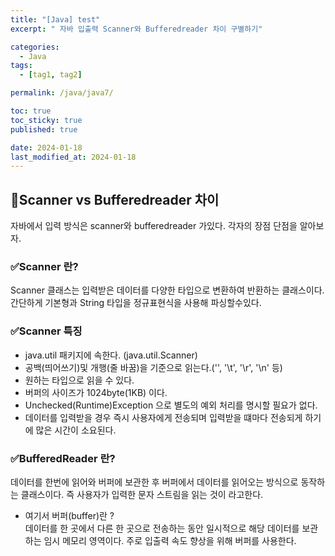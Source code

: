 ```yaml
---
title: "[Java] test"
excerpt: " 자바 입출력 Scanner와 Bufferedreader 차이 구별하기"

categories:
  - Java
tags:
  - [tag1, tag2]

permalink: /java/java7/

toc: true
toc_sticky: true
published: true

date: 2024-01-18
last_modified_at: 2024-01-18
---
```


## 📌Scanner vs Bufferedreader 차이
자바에서 입력 방식은 scanner와 bufferedreader 가있다. 각자의 장점 단점을 알아보자.

### ✅Scanner 란?
Scanner 클래스는 입력받은 데이터를 다양한 타입으로 변환하여 반환하는 클래스이다.
간단하게 기본형과 String 타입을 정규표현식을 사용해 파싱할수있다.

### ✅Scanner 특징
* java.util 패키지에 속한다. (java.util.Scanner)
* 공백(띄어쓰기)및 개행(줄 바꿈)을 기준으로 읽는다.('', '\t', '\r', '\n' 등)
* 원하는 타입으로 읽을 수 있다.
* 버퍼의 사이즈가 1024byte(1KB) 이다.
* Unchecked(Runtime)Exception 으로 별도의 예외 처리를 명시할 필요가 없다.
* 데이터를 입력받을 경우 즉시 사용자에게 전송되며 입력받을 떄마다 전송되게 하기에 많은 시간이 소요된다.

### ✅BufferedReader 란?
데이터를 한번에 읽어와 버퍼에 보관한 후 버퍼에서 데이터를 읽어오는 방식으로 동작하는 클래스이다.
즉 사용자가 입력한 문자 스트림을 읽는 것이 라고한다.<br>

* 여기서 버퍼(buffer)란 ? <br>
데이터를 한 곳에서 다른 한 곳으로 전송하는 동안 일시적으로 해당 데이터를 보관하는 임시 메모리 영역이다.
주로 입출력 속도 향상을 위해 버퍼를 사용한다.
